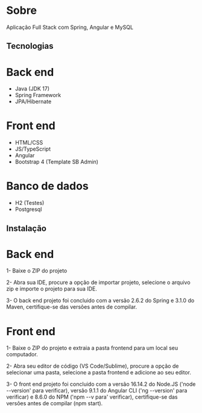 # Sobre
Aplicação Full Stack com Spring, Angular e MySQL

## Tecnologias

# Back end
* Java (JDK 17)
* Spring Framework
* JPA/Hibernate

# Front end
* HTML/CSS
* JS/TypeScript
* Angular
* Bootstrap 4 (Template SB Admin)

# Banco de dados
* H2 (Testes)
* Postgresql

## Instalação

# Back end

1- Baixe o ZIP do projeto

2- Abra sua IDE, procure a opção de importar projeto, selecione o arquivo zip e importe o projeto para sua IDE.

3- O back end projeto foi concluido com a versão 2.6.2 do Spring e 3.1.0 do Maven, certifique-se das versões antes de compilar.

# Front end

1- Baixe o ZIP do projeto e extraia a pasta frontend para um local seu computador.

2- Abra seu editor de código (VS Code/Sublime), procure a opção de selecionar uma pasta, selecione a pasta frontend e adicione ao seu editor.

3- O front end projeto foi concluido com a versão 16.14.2 do Node.JS ('node --version' para verificar), versão 9.1.1 do Angular CLI ('ng --version' para verificar) e 8.6.0 do NPM ('npm --v para' verificar), certifique-se das versões antes de compilar (npm start).
